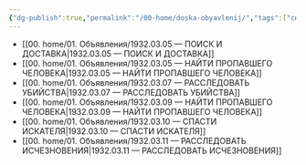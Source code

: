 ```yaml
---
{"dg-publish":true,"permalink":"/00-home/doska-obyavlenij/","tags":["сюжет","хаб"]}
---
```


- [[00. home/01. Объявления/1932.03.05 — ПОИСК И ДОСТАВКА\|1932.03.05 — ПОИСК И ДОСТАВКА]]
- [[00. home/01. Объявления/1932.03.05 — НАЙТИ ПРОПАВШЕГО ЧЕЛОВЕКА\|1932.03.05 — НАЙТИ ПРОПАВШЕГО ЧЕЛОВЕКА]]
- [[00. home/01. Объявления/1932.03.07 — РАССЛЕДОВАТЬ УБИЙСТВА\|1932.03.07 — РАССЛЕДОВАТЬ УБИЙСТВА]]
- [[00. home/01. Объявления/1932.03.09 — НАЙТИ ПРОПАВШЕГО ЧЕЛОВЕКА\|1932.03.09 — НАЙТИ ПРОПАВШЕГО ЧЕЛОВЕКА]]
- [[00. home/01. Объявления/1932.03.10 — СПАСТИ ИСКАТЕЛЯ\|1932.03.10 — СПАСТИ ИСКАТЕЛЯ]]
- [[00. home/01. Объявления/1932.03.11 — РАССЛЕДОВАТЬ ИСЧЕЗНОВЕНИЯ\|1932.03.11 — РАССЛЕДОВАТЬ ИСЧЕЗНОВЕНИЯ]]